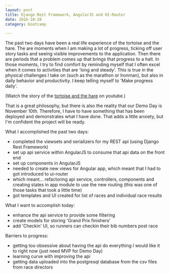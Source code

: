 ```yaml
---
layout: post
title: Django Rest Framework, AngularJS and UI-Router
date: 2016-10-28
category: bootcamp

---
```


The past two days have been a real life experience of the tortoise and the hare. The are moments when I am making a lot of progress, ticking off user story tasks and seeing visible improvements to the application. Then there are periods that a problem comes up that brings that progress to a halt. In those moments, I try to find comfort by reminding myself that I often excel when it comes to activities that are 'long and steady'. This is true in the physical challenges I take on (such as the marathon or Ironman), but also in daily behavior and productivity. I keep telling myself to 'Make progress daily'. 

(Watch the story of the [tortoise and the hare][tortise-hare] on youtube.)

That is a great philosophy, but there is also the reality that our Demo Day is November 10th. Therefore, I have to have something that has been deployed and demonstrates what I have done.  That adds a little anxiety, but I'm confident the project will be ready. 

What I accomplished the past two days: 

- completed the viewsets and serializers for my REST api (using Django Rest Framework)
- set up api service within AngularJS to consume that api data on the front end
- set up components in AngularJS 
- needed to create new views for Angular app, which meant that I had to got introduced to ui-router
- which meant... refactoring api service, controllers, components and creating states in app module to use the new routing (this was one of those tasks that took a little time)
- got templates and UI created for list of races and individual race results

What I want to accomplish today: 

- enhance the api service to provide some filtering
- create models for storing 'Grand Prix finishers'
- add 'Checkin' UI, so runners can checkin their bib numbers post race

Barriers to progress: 

- getting too obsessive about having the api do everything I would like it to right now (just need MVP for Demo Day)
- learning curve with improving the api
- getting data uploaded into the postgresql database from the csv files from race directors 

[tortise-hare]: https://www.youtube.com/watch?v=MeZe2qPLPh0

